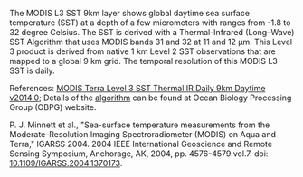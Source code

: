 The MODIS L3 SST 9km layer shows global daytime sea surface temperature (SST) at a depth of a few micrometers with ranges from -1.8 to 32 degree Celsius. The SST is derived with a Thermal-Infrared (Long–Wave) SST Algorithm that uses MODIS bands 31 and 32 at 11 and 12 μm. This Level 3 product is derived from native 1 km Level 2 SST observations that are mapped to a global 9 km grid. The temporal resolution of this MODIS L3 SST is daily.

References:
[MODIS Terra Level 3 SST Thermal IR Daily 9km Daytime v2014.0](https://podaac.jpl.nasa.gov/dataset/MODIS_TERRA_L3_SST_THERMAL_DAILY_9KM_DAYTIME_V2014.0);
Details of the [algorithm](https://oceancolor.gsfc.nasa.gov/atbd/sst4/) can be found at Ocean Biology Processing Group (OBPG) website.

P. J. Minnett et al., "Sea-surface temperature measurements from the Moderate-Resolution Imaging Spectroradiometer (MODIS) on Aqua and Terra," IGARSS 2004. 2004 IEEE International Geoscience and Remote Sensing Symposium, Anchorage, AK, 2004, pp. 4576-4579 vol.7. doi: [10.1109/IGARSS.2004.1370173](http://dx.doi.org/10.1109/IGARSS.2004.1370173).
